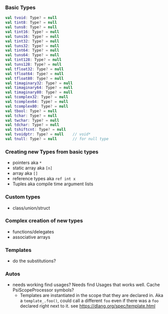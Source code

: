 ### Basic Types ###
```kotlin
val tvoid: Type? = null
val tint8: Type? = null
val tuns8: Type? = null
val tint16: Type? = null
val tuns16: Type? = null
val tint32: Type? = null
val tuns32: Type? = null
val tint64: Type? = null
val tuns64: Type? = null
val tint128: Type? = null
val tuns128: Type? = null
val tfloat32: Type? = null
val tfloat64: Type? = null
val tfloat80: Type? = null
val timaginary32: Type? = null
val timaginary64: Type? = null
val timaginary80: Type? = null
val tcomplex32: Type? = null
val tcomplex64: Type? = null
val tcomplex80: Type? = null
val tbool: Type? = null
val tchar: Type? = null
val twchar: Type? = null
val tdchar: Type? = null
val tshiftcnt: Type? = null
val tvoidptr: Type? = null    // void*
val tnull: Type? = null       // for null type
```

### Creating new Types from basic types

- pointers aka `*`
- static array aka `[n]`
- array aka `[]`
- reference types aka `ref int x`
- Tuples aka compile time argument lists

### Custom types
- class/union/struct

### Complex creation of new types

- functions/delegates
- associative arrays
### Templates
 - do the substitutions?
 
### Autos
 - needs working find usages? Needs find Usages that works well. Cache PsiScopeProcessor symbols?
   - Templates are instantiated in the scope that they are declared in. Aka a `template_.foo()`, could call a different `foo` even if there was a `foo` declared right next to it. see https://dlang.org/spec/template.html
   

